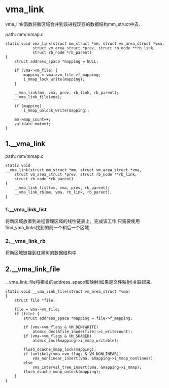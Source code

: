 vma_link
========================================

vma_link函数将新区域合并到该进程现存的数据结构mm_struct中去.

path: mm/mmap.c
```
static void vma_link(struct mm_struct *mm, struct vm_area_struct *vma,
            struct vm_area_struct *prev, struct rb_node **rb_link,
            struct rb_node *rb_parent)
{
    struct address_space *mapping = NULL;

    if (vma->vm_file) {
        mapping = vma->vm_file->f_mapping;
        i_mmap_lock_write(mapping);
    }

    __vma_link(mm, vma, prev, rb_link, rb_parent);
    __vma_link_file(vma);

    if (mapping)
        i_mmap_unlock_write(mapping);

    mm->map_count++;
    validate_mm(mm);
}
```

1.__vma_link
----------------------------------------

path: mm/mmap.c
```
static void
__vma_link(struct mm_struct *mm, struct vm_area_struct *vma,
    struct vm_area_struct *prev, struct rb_node **rb_link,
    struct rb_node *rb_parent)
{
    __vma_link_list(mm, vma, prev, rb_parent);
    __vma_link_rb(mm, vma, rb_link, rb_parent);
}
```

### 1.__vma_link_list

将新区域放置到进程管理区域的线性链表上。完成该工作,只需要使用find_vma_links找到的前一个和后一个区域.

### 2.__vma_link_rb

将新区域链接到红黑树的数据结构中.

2.__vma_link_file
----------------------------------------

__vma_link_file将相关的address_space和映射(如果是文件映射)关联起来.

```
static void __vma_link_file(struct vm_area_struct *vma)
{
    struct file *file;

    file = vma->vm_file;
    if (file) {
        struct address_space *mapping = file->f_mapping;

        if (vma->vm_flags & VM_DENYWRITE)
            atomic_dec(&file_inode(file)->i_writecount);
        if (vma->vm_flags & VM_SHARED)
            atomic_inc(&mapping->i_mmap_writable);

        flush_dcache_mmap_lock(mapping);
        if (unlikely(vma->vm_flags & VM_NONLINEAR))
            vma_nonlinear_insert(vma, &mapping->i_mmap_nonlinear);
        else
            vma_interval_tree_insert(vma, &mapping->i_mmap);
        flush_dcache_mmap_unlock(mapping);
    }
}
```